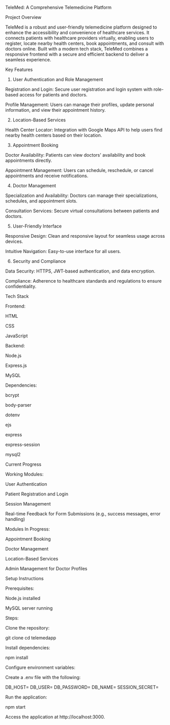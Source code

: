 TeleMed: A Comprehensive Telemedicine Platform

Project Overview

TeleMed is a robust and user-friendly telemedicine platform designed to enhance the accessibility and convenience of healthcare services. It connects patients with healthcare providers virtually, enabling users to register, locate nearby health centers, book appointments, and consult with doctors online. Built with a modern tech stack, TeleMed combines a responsive frontend with a secure and efficient backend to deliver a seamless experience.

Key Features

1. User Authentication and Role Management

Registration and Login: Secure user registration and login system with role-based access for patients and doctors.

Profile Management: Users can manage their profiles, update personal information, and view their appointment history.

2. Location-Based Services

Health Center Locator: Integration with Google Maps API to help users find nearby health centers based on their location.

3. Appointment Booking

Doctor Availability: Patients can view doctors' availability and book appointments directly.

Appointment Management: Users can schedule, reschedule, or cancel appointments and receive notifications.

4. Doctor Management

Specialization and Availability: Doctors can manage their specializations, schedules, and appointment slots.

Consultation Services: Secure virtual consultations between patients and doctors.

5. User-Friendly Interface

Responsive Design: Clean and responsive layout for seamless usage across devices.

Intuitive Navigation: Easy-to-use interface for all users.

6. Security and Compliance

Data Security: HTTPS, JWT-based authentication, and data encryption.

Compliance: Adherence to healthcare standards and regulations to ensure confidentiality.

Tech Stack

Frontend:

HTML

CSS

JavaScript

Backend:

Node.js

Express.js

MySQL

Dependencies:

bcrypt

body-parser

dotenv

ejs

express

express-session

mysql2

Current Progress

Working Modules:

User Authentication

Patient Registration and Login

Session Management

Real-time Feedback for Form Submissions (e.g., success messages, error handling)

Modules In Progress:

Appointment Booking

Doctor Management

Location-Based Services

Admin Management for Doctor Profiles

Setup Instructions

Prerequisites:

Node.js installed

MySQL server running

Steps:

Clone the repository:

git clone <repository-url>
cd telemedapp

Install dependencies:

npm install

Configure environment variables:

Create a .env file with the following:

DB_HOST=<your-database-host>
DB_USER=<your-database-user>
DB_PASSWORD=<your-database-password>
DB_NAME=<your-database-name>
SESSION_SECRET=<your-secret-key>

Run the application:

npm start

Access the application at http://localhost:3000.